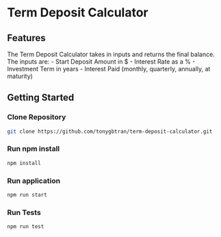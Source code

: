 # Term Deposit Calculator

## Features

The Term Deposit Calculator takes in inputs and returns the final balance.
The inputs are: - Start Deposit Amount in $ - Interest Rate as a % - Investment Term in years - Interest Paid (monthly, quarterly, annually, at maturity)

## Getting Started

### Clone Repository

```bash
git clone https://github.com/tonygbtran/term-deposit-calculator.git
```

### Run npm install

```bash
npm install
```

### Run application

```bash
npm run start
```

### Run Tests

```bash
npm run test
```
